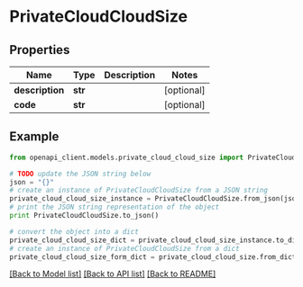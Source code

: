 # PrivateCloudCloudSize


## Properties
Name | Type | Description | Notes
------------ | ------------- | ------------- | -------------
**description** | **str** |  | [optional] 
**code** | **str** |  | [optional] 

## Example

```python
from openapi_client.models.private_cloud_cloud_size import PrivateCloudCloudSize

# TODO update the JSON string below
json = "{}"
# create an instance of PrivateCloudCloudSize from a JSON string
private_cloud_cloud_size_instance = PrivateCloudCloudSize.from_json(json)
# print the JSON string representation of the object
print PrivateCloudCloudSize.to_json()

# convert the object into a dict
private_cloud_cloud_size_dict = private_cloud_cloud_size_instance.to_dict()
# create an instance of PrivateCloudCloudSize from a dict
private_cloud_cloud_size_form_dict = private_cloud_cloud_size.from_dict(private_cloud_cloud_size_dict)
```
[[Back to Model list]](../README.md#documentation-for-models) [[Back to API list]](../README.md#documentation-for-api-endpoints) [[Back to README]](../README.md)



